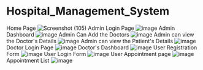 # Hospital_Management_System
Home Page
![Screenshot (105)](https://github.com/pankajgangwar9/Hospital_Management_System/assets/129405105/d634f993-e761-4a70-b9e2-b6ff92ec97fe)
Admin Login Page
![image](https://github.com/pankajgangwar9/Hospital_Management_System/assets/129405105/186e7ca8-35e2-4738-a12c-42e041ead84f)
Admin Dashboard
![image](https://github.com/pankajgangwar9/Hospital_Management_System/assets/129405105/95395ab4-8a4e-41f5-b1d6-b85c57fbdac7)
Admin Can Add the Doctors
![image](https://github.com/pankajgangwar9/Hospital_Management_System/assets/129405105/4157a0e2-35ee-4498-b053-8f5b7a884b95)
Admin can view the Doctor's Details
![image](https://github.com/pankajgangwar9/Hospital_Management_System/assets/129405105/dbc13dbb-1f2f-4e8e-a279-1a0b8228c992)
Admin can view the Patient's Details
![image](https://github.com/pankajgangwar9/Hospital_Management_System/assets/129405105/dd0bcaea-5275-46e4-8f94-aac96516d82c)
Doctor Login Page
![image](https://github.com/pankajgangwar9/Hospital_Management_System/assets/129405105/0445ddd5-2a06-47e5-9beb-d9c1e4af4c04)
Doctor's Dashboard
![image](https://github.com/pankajgangwar9/Hospital_Management_System/assets/129405105/b3f8f361-1886-4601-ae2a-5b5be45b11fb)
User Registration Form
![image](https://github.com/pankajgangwar9/Hospital_Management_System/assets/129405105/0e27a16e-25ce-476a-8b18-a54c0eebfc99)
User Login Form
![image](https://github.com/pankajgangwar9/Hospital_Management_System/assets/129405105/0a3588c2-c403-4a21-a06a-f74b3ced569c)
User Appointment page
![image](https://github.com/pankajgangwar9/Hospital_Management_System/assets/129405105/0e913f40-1b94-4d3f-95c5-00c1cc68cfbd)
Appointment List
![image](https://github.com/pankajgangwar9/Hospital_Management_System/assets/129405105/0800797f-1e4e-4643-8d3e-82543b678468)

